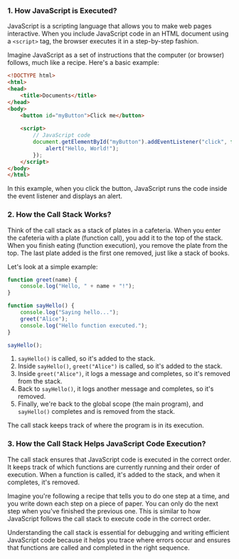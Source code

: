 ### 1. How JavaScript is Executed?

JavaScript is a scripting language that allows you to make web pages interactive. When you include JavaScript code in an HTML document using a `<script>` tag, the browser executes it in a step-by-step fashion.

Imagine JavaScript as a set of instructions that the computer (or browser) follows, much like a recipe. Here's a basic example:

```html
<!DOCTYPE html>
<html>
<head>
    <title>Documents</title>
</head>
<body>
    <button id="myButton">Click me</button>
    
    <script>
        // JavaScript code
        document.getElementById("myButton").addEventListener("click", function() {
            alert("Hello, World!");
        });
    </script>
</body>
</html>
```

In this example, when you click the button, JavaScript runs the code inside the event listener and displays an alert.

### 2. How the Call Stack Works?

Think of the call stack as a stack of plates in a cafeteria. When you enter the cafeteria with a plate (function call), you add it to the top of the stack. When you finish eating (function execution), you remove the plate from the top. The last plate added is the first one removed, just like a stack of books.

Let's look at a simple example:

```javascript
function greet(name) {
    console.log("Hello, " + name + "!");
}

function sayHello() {
    console.log("Saying hello...");
    greet("Alice");
    console.log("Hello function executed.");
}

sayHello();
```

1. `sayHello()` is called, so it's added to the stack.
2. Inside `sayHello()`, `greet("Alice")` is called, so it's added to the stack.
3. Inside `greet("Alice")`, it logs a message and completes, so it's removed from the stack.
4. Back to `sayHello()`, it logs another message and completes, so it's removed.
5. Finally, we're back to the global scope (the main program), and `sayHello()` completes and is removed from the stack.

The call stack keeps track of where the program is in its execution.

### 3. How the Call Stack Helps JavaScript Code Execution?

The call stack ensures that JavaScript code is executed in the correct order. It keeps track of which functions are currently running and their order of execution. When a function is called, it's added to the stack, and when it completes, it's removed.

Imagine you're following a recipe that tells you to do one step at a time, and you write down each step on a piece of paper. You can only do the next step when you've finished the previous one. This is similar to how JavaScript follows the call stack to execute code in the correct order.

Understanding the call stack is essential for debugging and writing efficient JavaScript code because it helps you trace where errors occur and ensures that functions are called and completed in the right sequence.